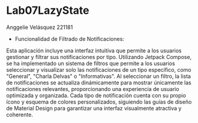 # Lab07LazyState

Anggelie Velásquez 221181

- Funcionalidad de Filtrado de Notificaciones:
  
Esta aplicación incluye una interfaz intuitiva que permite a los usuarios gestionar y filtrar sus notificaciones por tipo. Utilizando Jetpack Compose, se ha implementado un sistema de filtros que permite a los usuarios seleccionar y visualizar solo las notificaciones de un tipo específico, como "General", "Charla Delvas" o "Informativas". Al seleccionar un filtro, la lista de notificaciones se actualiza dinámicamente para mostrar únicamente las notificaciones relevantes, proporcionando una experiencia de usuario optimizada y organizada. Cada tipo de notificación cuenta con su propio ícono y esquema de colores personalizados, siguiendo las guías de diseño de Material Design para garantizar una interfaz visualmente atractiva y coherente.
